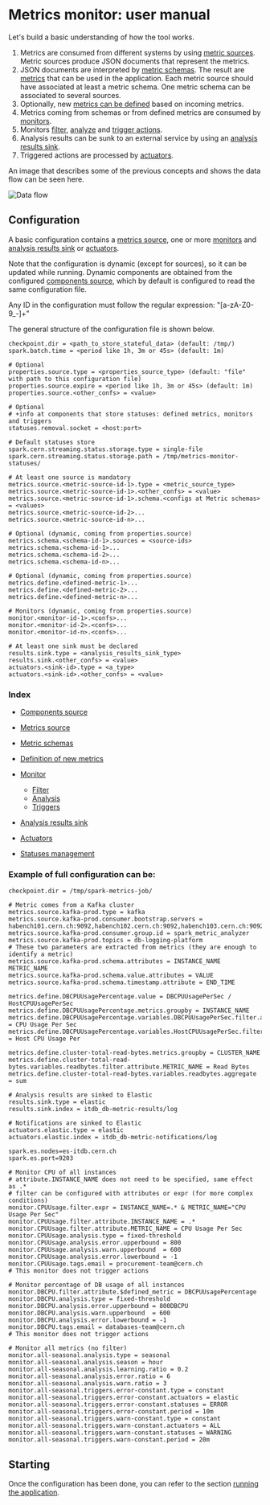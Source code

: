 # Metrics monitor: user manual

Let's build a basic understanding of how the tool works.

1) Metrics are consumed from different systems by using [metric sources](metric-sources.md). Metric sources produce JSON documents that represent the metrics.
2) JSON documents are interpreted by [metric schemas](metrics-schema.md). The result are [metrics](metrics.md) that can be used in the application. Each metric source should have associated at least a metric schema. One metric schema can be associated to several sources.
3) Optionally, new [metrics can be defined](define-metrics.md) based on incoming metrics.
4) Metrics coming from schemas or from defined metrics are consumed by [monitors](monitor.md).
5) Monitors [filter](metrics-filter.md), [analyze](monitor-analysis.md) and [trigger actions](monitor-triggers.md).
6) Analysis results can be sunk to an external service by using an [analysis results sink](analysis-results-sink.md).
7) Triggered actions are processed by [actuators](actuators.md).

An image that describes some of the previous concepts and shows the data flow can be seen here.
  
![Data flow](/doc/img/dataflow.png)

## Configuration

A basic configuration contains a [metrics source](metric-sources.md), one or more [monitors](monitor.md) and [analysis results sink](analysis-results-sink.md) or [actuators](actuators.md).

Note that the configuration is dynamic (except for sources), so it can be updated while running. Dynamic components are obtained from the configured [components source](components-source.md), which by default is configured to read the same configuration file.

Any ID in the configuration must follow the regular expression: "[a-zA-Z0-9_-]+"

The general structure of the configuration file is shown below.

```
checkpoint.dir = <path_to_store_stateful_data> (default: /tmp/)
spark.batch.time = <period like 1h, 3m or 45s> (default: 1m)

# Optional
properties.source.type = <properties_source_type> (default: "file" with path to this configuration file)
properties.source.expire = <period like 1h, 3m or 45s> (default: 1m)
properties.source.<other_confs> = <value>

# Optional
# +info at components that store statuses: defined metrics, monitors and triggers
statuses.removal.socket = <host:port>

# Default statuses store
spark.cern.streaming.status.storage.type = single-file
spark.cern.streaming.status.storage.path = /tmp/metrics-monitor-statuses/

# At least one source is mandatory
metrics.source.<metric-source-id-1>.type = <metric_source_type>
metrics.source.<metric-source-id-1>.<other_confs> = <value>
metrics.source.<metric-source-id-1>.schema.<configs at Metric schemas> = <values>
metrics.source.<metric-source-id-2>...
metrics.source.<metric-source-id-n>...

# Optional (dynamic, coming from properties.source)
metrics.schema.<schema-id-1>.sources = <source-ids>
metrics.schema.<schema-id-1>...
metrics.schema.<schema-id-2>...
metrics.schema.<schema-id-n>...

# Optional (dynamic, coming from properties.source)
metrics.define.<defined-metric-1>...
metrics.define.<defined-metric-2>...
metrics.define.<defined-metric-n>...

# Monitors (dynamic, coming from properties.source)
monitor.<monitor-id-1>.<confs>...
monitor.<monitor-id-2>.<confs>...
monitor.<monitor-id-n>.<confs>...

# At least one sink must be declared
results.sink.type = <analysis_results_sink_type>
results.sink.<other_confs> = <value>
actuators.<sink-id>.type = <a_type>
actuators.<sink-id>.<other_confs> = <value>
```

### Index

* [Components source](components-source.md)
* [Metrics source](metric-sources.md)
* [Metric schemas](metrics-schema.md)
* [Definition of new metrics](define-metrics.md)
* [Monitor](monitor.md)
  * [Filter](metrics-filter.md) 
  * [Analysis](monitor-analysis.md)
  * [Triggers](monitor-triggers.md)
* [Analysis results sink](analysis-results-sink.md)
* [Actuators](actuators.md)

* [Statuses management](statuses-management.md)

### Example of full configuration can be:

```
checkpoint.dir = /tmp/spark-metrics-job/

# Metric comes from a Kafka cluster
metrics.source.kafka-prod.type = kafka
metrics.source.kafka-prod.consumer.bootstrap.servers = habench101.cern.ch:9092,habench102.cern.ch:9092,habench103.cern.ch:9092
metrics.source.kafka-prod.consumer.group.id = spark_metric_analyzer
metrics.source.kafka-prod.topics = db-logging-platform
# These two parameters are extracted from metrics (they are enough to identify a metric)
metrics.source.kafka-prod.schema.attributes = INSTANCE_NAME METRIC_NAME
metrics.source.kafka-prod.schema.value.attributes = VALUE
metrics.source.kafka-prod.schema.timestamp.attribute = END_TIME

metrics.define.DBCPUUsagePercentage.value = DBCPUUsagePerSec / HostCPUUsagePerSec
metrics.define.DBCPUUsagePercentage.metrics.groupby = INSTANCE_NAME
metrics.define.DBCPUUsagePercentage.variables.DBCPUUsagePerSec.filter.attribute.METRIC_NAME = CPU Usage Per Sec
metrics.define.DBCPUUsagePercentage.variables.HostCPUUsagePerSec.filter.attribute.METRIC_NAME = Host CPU Usage Per 

metrics.define.cluster-total-read-bytes.metrics.groupby = CLUSTER_NAME
metrics.define.cluster-total-read-bytes.variables.readbytes.filter.attribute.METRIC_NAME = Read Bytes
metrics.define.cluster-total-read-bytes.variables.readbytes.aggregate = sum

# Analysis results are sinked to Elastic
results.sink.type = elastic
results.sink.index = itdb_db-metric-results/log

# Notifications are sinked to Elastic
actuators.elastic.type = elastic
actuators.elastic.index = itdb_db-metric-notifications/log

spark.es.nodes=es-itdb.cern.ch
spark.es.port=9203

# Monitor CPU of all instances
# attribute.INSTANCE_NAME does not need to be specified, same effect as .*
# filter can be configured with attributes or expr (for more complex conditions)
monitor.CPUUsage.filter.expr = INSTANCE_NAME=.* & METRIC_NAME="CPU Usage Per Sec"
monitor.CPUUsage.filter.attribute.INSTANCE_NAME = .*
monitor.CPUUsage.filter.attribute.METRIC_NAME = CPU Usage Per Sec
monitor.CPUUsage.analysis.type = fixed-threshold
monitor.CPUUsage.analysis.error.upperbound = 800
monitor.CPUUsage.analysis.warn.upperbound  = 600
monitor.CPUUsage.analysis.error.lowerbound = -1
monitor.CPUUsage.tags.email = procurement-team@cern.ch
# This monitor does not trigger actions

# Monitor percentage of DB usage of all instances
monitor.DBCPU.filter.attribute.$defined_metric = DBCPUUsagePercentage
monitor.DBCPU.analysis.type = fixed-threshold
monitor.DBCPU.analysis.error.upperbound = 800DBCPU
monitor.DBCPU.analysis.warn.upperbound  = 600
monitor.DBCPU.analysis.error.lowerbound = -1
monitor.DBCPU.tags.email = databases-team@cern.ch
# This monitor does not trigger actions

# Monitor all metrics (no filter)
monitor.all-seasonal.analysis.type = seasonal
monitor.all-seasonal.analysis.season = hour
monitor.all-seasonal.analysis.learning.ratio = 0.2
monitor.all-seasonal.analysis.error.ratio = 6
monitor.all-seasonal.analysis.warn.ratio = 3
monitor.all-seasonal.triggers.error-constant.type = constant
monitor.all-seasonal.triggers.error-constant.actuators = elastic
monitor.all-seasonal.triggers.error-constant.statuses = ERROR
monitor.all-seasonal.triggers.error-constant.period = 10m
monitor.all-seasonal.triggers.warn-constant.type = constant
monitor.all-seasonal.triggers.warn-constant.actuators = ALL
monitor.all-seasonal.triggers.warn-constant.statuses = WARNING
monitor.all-seasonal.triggers.warn-constant.period = 20m
```

## Starting

Once the configuration has been done, you can refer to the section [running the application](running.md).
